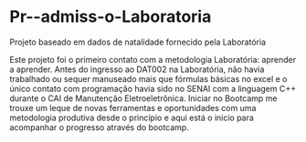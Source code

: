 # Pr--admiss-o-Laboratoria
Projeto baseado em dados de natalidade fornecido pela Laboratória


Este projeto foi o primeiro contato com a metodologia Laboratória: aprender a aprender.
Antes do ingresso ao DAT002 na Laboratória, não havia trabalhado ou sequer manuseado mais que fórmulas básicas no excel e o único contato com programação havia sido no SENAI com a linguagem C++ durante o CAI de Manutenção Eletroeletrônica.
Iniciar no Bootcamp me trouxe um leque de novas ferramentas e oportunidades com uma metodologia produtiva desde o princípio e aqui está o inicio para acompanhar o progresso através do bootcamp.
